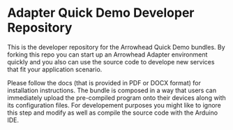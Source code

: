 # Adapter Quick Demo Developer Repository

This is the developer repository for the Arrowhead Quick Demo bundles. By forking this repo you can start up an Arrowhead Adapter environment quickly and you also can use the source code to develope new services that fit your application scenario.

Please follow the docs (that is provided in PDF or DOCX format) for installation instructions. The bundle is composed in a way that users can immediately upload the pre-compiled program onto their devices along with its configuration files. For developement purposes you might like to ignore this step and modify as well as compile the source code with the Arduino IDE.
